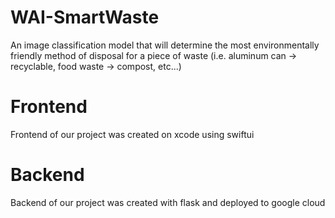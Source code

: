 # WAI-SmartWaste
An image classification model that will determine the most environmentally friendly method of disposal for a piece of waste (i.e. aluminum can → recyclable, food waste → compost, etc...)

# Frontend
Frontend of our project was created on xcode using swiftui

# Backend
Backend of our project was created with flask and deployed to google cloud
